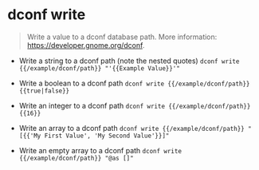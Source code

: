 # dconf write
> Write a value to a dconf database path.
> More information: <https://developer.gnome.org/dconf>.

- Write a string to a dconf path (note the nested quotes)
`dconf write {{/example/dconf/path}} "'{{Example Value}}'"`

- Write a boolean to a dconf path
`dconf write {{/example/dconf/path}} {{true|false}}`

- Write an integer to a dconf path
`dconf write {{/example/dconf/path}} {{16}}`

- Write an array to a dconf path
`dconf write {{/example/dconf/path}} "[{{'My First Value', 'My Second Value'}}]"`

- Write an empty array to a dconf path
`dconf write {{/example/dconf/path}} "@as []"`
